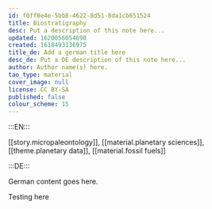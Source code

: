 ```yaml
---
id: f0ff8e4e-5bb8-4622-8d51-8da1cb651524
title: Biostratigraphy
desc: Put a description of this note here...
updated: 1620056054698
created: 1618493136975
title_de: Add a german title here
desc_de: Put a DE description of this note here...
author: Author name(s) here.
tao_type: material
cover_image: null
license: CC BY-SA
published: false
colour_scheme: 15
---
```


:::EN:::

[[story.micropaleontology]], [[material.planetary sciences]], [[theme.planetary data]], [[material.fossil fuels]]

:::DE:::

German content goes here.

Testing here
